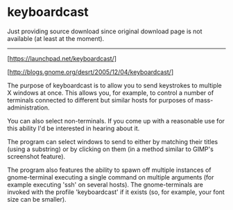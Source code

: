 # keyboardcast

Just providing source download since original download page is not available (at least at the moment).

--------------------------

[https://launchpad.net/keyboardcast/]

[http://blogs.gnome.org/desrt/2005/12/04/keyboardcast/]

The purpose of keyboardcast is to allow you to send keystrokes to multiple
X windows at once. This allows you, for example, to control a number of
terminals connected to different but similar hosts for purposes of mass-
administration.

You can also select non-terminals. If you come up with a reasonable use
for this ability I'd be interested in hearing about it.

The program can select windows to send to either by matching their titles
(using a substring) or by clicking on them (in a method similar to GIMP's
screenshot feature).

The program also features the ability to spawn off multiple instances of
gnome-terminal executing a single command on multiple arguments (for example
executing 'ssh' on several hosts). The gnome-terminals are invoked with
the profile 'keyboardcast' if it exists (so, for example, your font size
can be smaller).	
